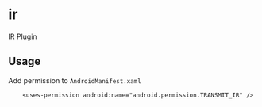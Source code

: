 # ir

IR Plugin

## Usage

Add permission to `AndroidManifest.xaml`

```
    <uses-permission android:name="android.permission.TRANSMIT_IR" />
```

